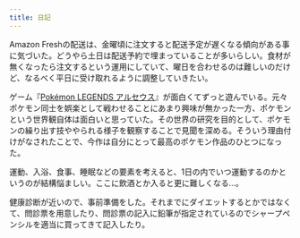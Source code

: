 ```yaml
---
title: 日記
---
```


Amazon Freshの配送は、金曜頃に注文すると配送予定が遅くなる傾向がある事に気づいた。どうやら土日は配送予約で埋まっていることが多いらしい。食材が無くなったら注文するという運用にしていて、曜日を合わせるのは難しいのだけど、なるべく平日に受け取れるように調整していきたい。

ゲーム『[Pokémon LEGENDS アルセウス](https://www.pokemon.co.jp/ex/legends_arceus/ja/)』が面白くてずっと遊んでいる。元々ポケモン同士を娯楽として戦わせることにあまり興味が無かった一方、ポケモンという世界観自体は面白いと思っていた。その世界の研究を目的として、ポケモンの繰り出す技ややられる様子を観察することで見聞を深める。そういう理由付けがなされたことで、今作は自分にとって最高のポケモン作品のひとつになった。

運動、入浴、食事、睡眠などの要素を考えると、1日の内でいつ運動するのかというのが結構悩ましい。ここに飲酒とか入ると更に難しくなる…。

健康診断が近いので、事前準備をした。それまでにダイエットするとかではなくて、問診票を用意したり、問診票の記入に鉛筆が指定されているのでシャープペンシルを適当に買ってきて記入したり。
